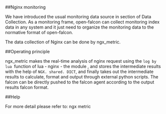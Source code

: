 ##Nginx monitoring

We have introduced the usual monitoring data source in section of Data Collection. As a monitoring frame, open-falcon can collect monitoring index data in any system and it just need to organize the monitoring data to the normative format of open-falcon.

The data collection of Nginx can be done by ngx_metric.

##Operating principle

ngx_metric makes the real-time analysis of nginx request using the ```log by lua ```function of lua - nginx - the module , and stores the intermediate results with the help of ```NGX. shared. DICT```, and finally takes out the intermediate results to calculate, format and output through external python scripts. The falcon can be directly pushed to the falcon agent according to the output results falcon format.

##Help

For more detail please refer to: ngx metric